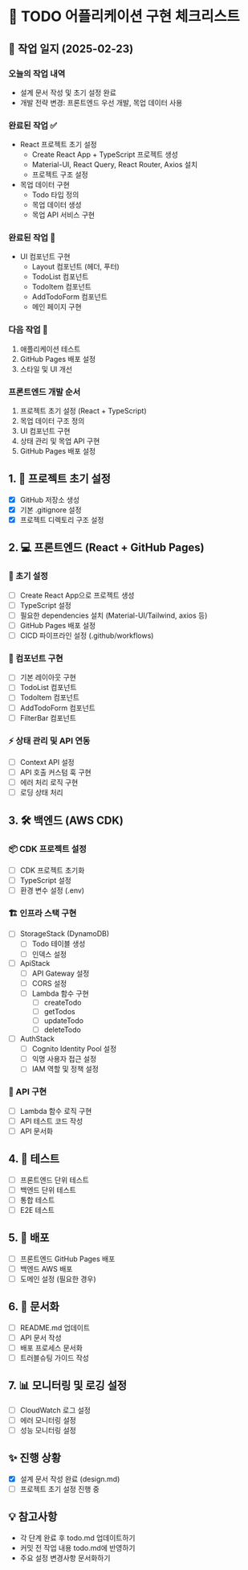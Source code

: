 # 🚀 TODO 어플리케이션 구현 체크리스트

## 📅 작업 일지 (2025-02-23)

### 오늘의 작업 내역
- 설계 문서 작성 및 초기 설정 완료
- 개발 전략 변경: 프론트엔드 우선 개발, 목업 데이터 사용

### 완료된 작업 ✅
- React 프로젝트 초기 설정
  - Create React App + TypeScript 프로젝트 생성
  - Material-UI, React Query, React Router, Axios 설치
  - 프로젝트 구조 설정
- 목업 데이터 구현
  - Todo 타입 정의
  - 목업 데이터 생성
  - 목업 API 서비스 구현

### 완료된 작업 📝
- UI 컴포넌트 구현
  - Layout 컴포넌트 (헤더, 푸터)
  - TodoList 컴포넌트
  - TodoItem 컴포넌트
  - AddTodoForm 컴포넌트
  - 메인 페이지 구현

### 다음 작업 📝
1. 애플리케이션 테스트
2. GitHub Pages 배포 설정
3. 스타일 및 UI 개선

### 프론트엔드 개발 순서
1. 프로젝트 초기 설정 (React + TypeScript)
2. 목업 데이터 구조 정의
3. UI 컴포넌트 구현
4. 상태 관리 및 목업 API 구현
5. GitHub Pages 배포 설정

## 1. 🎯 프로젝트 초기 설정
- [x] GitHub 저장소 생성
- [x] 기본 .gitignore 설정
- [x] 프로젝트 디렉토리 구조 설정

## 2. 💻 프론트엔드 (React + GitHub Pages)
### 🔧 초기 설정
- [ ] Create React App으로 프로젝트 생성
- [ ] TypeScript 설정
- [ ] 필요한 dependencies 설치 (Material-UI/Tailwind, axios 등)
- [ ] GitHub Pages 배포 설정
- [ ] CICD 파이프라인 설정 (.github/workflows)

### 🧩 컴포넌트 구현
- [ ] 기본 레이아웃 구현
- [ ] TodoList 컴포넌트
- [ ] TodoItem 컴포넌트
- [ ] AddTodoForm 컴포넌트
- [ ] FilterBar 컴포넌트

### ⚡ 상태 관리 및 API 연동
- [ ] Context API 설정
- [ ] API 호출 커스텀 훅 구현
- [ ] 에러 처리 로직 구현
- [ ] 로딩 상태 처리

## 3. 🛠️ 백엔드 (AWS CDK)
### 📦 CDK 프로젝트 설정
- [ ] CDK 프로젝트 초기화
- [ ] TypeScript 설정
- [ ] 환경 변수 설정 (.env)

### 🏗️ 인프라 스택 구현
- [ ] StorageStack (DynamoDB)
  - [ ] Todo 테이블 생성
  - [ ] 인덱스 설정
- [ ] ApiStack
  - [ ] API Gateway 설정
  - [ ] CORS 설정
  - [ ] Lambda 함수 구현
    - [ ] createTodo
    - [ ] getTodos
    - [ ] updateTodo
    - [ ] deleteTodo
- [ ] AuthStack
  - [ ] Cognito Identity Pool 설정
  - [ ] 익명 사용자 접근 설정
  - [ ] IAM 역할 및 정책 설정

### 🔌 API 구현
- [ ] Lambda 함수 로직 구현
- [ ] API 테스트 코드 작성
- [ ] API 문서화

## 4. 🧪 테스트
- [ ] 프론트엔드 단위 테스트
- [ ] 백엔드 단위 테스트
- [ ] 통합 테스트
- [ ] E2E 테스트

## 5. 🚀 배포
- [ ] 프론트엔드 GitHub Pages 배포
- [ ] 백엔드 AWS 배포
- [ ] 도메인 설정 (필요한 경우)

## 6. 📝 문서화
- [ ] README.md 업데이트
- [ ] API 문서 작성
- [ ] 배포 프로세스 문서화
- [ ] 트러블슈팅 가이드 작성

## 7. 📊 모니터링 및 로깅 설정
- [ ] CloudWatch 로그 설정
- [ ] 에러 모니터링 설정
- [ ] 성능 모니터링 설정

## ✨ 진행 상황
- [x] 설계 문서 작성 완료 (design.md)
- [ ] 프로젝트 초기 설정 진행 중

## 💡 참고사항
- 각 단계 완료 후 todo.md 업데이트하기
- 커밋 전 작업 내용 todo.md에 반영하기
- 주요 설정 변경사항 문서화하기
